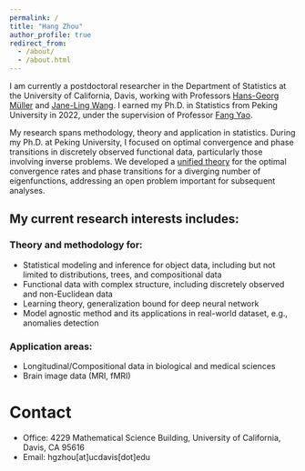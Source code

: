 ```yaml
---
permalink: /
title: "Hang Zhou"
author_profile: true
redirect_from: 
  - /about/
  - /about.html
---
```


I am currently a postdoctoral researcher in the Department of Statistics at the University of California, Davis, working with Professors [Hans-Georg Müller](https://anson.ucdavis.edu/~mueller/) and [Jane-Ling Wang](https://anson.ucdavis.edu/~wang/). I earned my Ph.D. in Statistics from Peking University in 2022, under the supervision of Professor [Fang Yao](https://www.math.pku.edu.cn/teachers/yaof/Homepage.html).

My research spans methodology, theory and application in statistics. During my Ph.D. at Peking University, I focused on optimal convergence and phase transitions in discretely observed functional data, particularly those involving inverse problems. We developed a [unified theory](https://arxiv.org/abs/2209.08768) for the optimal convergence rates and phase transitions for a diverging number of eigenfunctions, addressing an open problem important for subsequent analyses.

## My current research interests includes:

### Theory and methodology for:
- Statistical modeling and inference for object data, including but not limited to distributions, trees, and compositional data
- Functional data with complex structure, including discretely observed and non-Euclidean data
- Learning theory, generalization bound for deep neural network
- Model agnostic method and its applications in real-world dataset, e.g., anomalies detection

### Application areas:
- Longitudinal/Compositional data in biological and medical sciences
- Brain image data (MRI, fMRI)



# Contact

- Office: 4229 Mathematical Science Building, University of California, Davis, CA 95616
- Email: hgzhou\[at\]ucdavis\[dot\]edu



